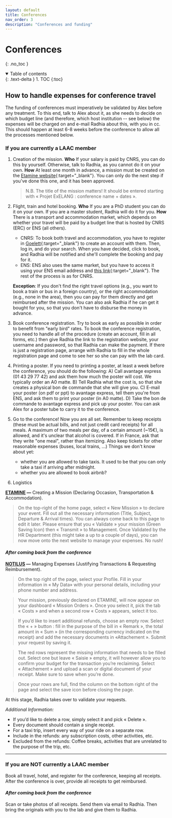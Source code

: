 ```yaml
---
layout: default
title: Conferences
nav_order: 3
description: "Conferences and funding"
---
```


# Conferences
{: .no_toc }

<details open markdown="block">
  <summary>
    Table of contents
  </summary>
  {: .text-delta }
1. TOC
{:toc}
</details>

## How to handle expenses for conference travel

The funding of conferences must imperatively be validated by Alex before any treatment. To this end, talk to Alex about it, as she needs to decide on which budget line (and therefore, which host institution -- see below) the expenses will be charged on and e-mail Radhia about this, with you in cc. This should happen at least 6-8 weeks before the conference to allow all the processes mentioned below.



### If you are currently a LAAC member

1. Creation of the mission. 
    **Who** If your salary is paid by CNRS, you can do this by yourself. Otherwise, talk to Radhia, as you cannot do it on your own. 
    **How** At least one month in advance, a mission must be created on the [Etamine website](https://etamine-connecte.cnrs.fr/infos){:target="_blank"}. You can only do the next step if you've done this one, and it has been approved. 
    >N.B. The title of the mission matters! It should be entered starting with « Projet ExELANG : conference name + dates ».
2. Flight, train and hotel booking.
    **Who** If you are a PhD student you can do it on your own. If you are a master student, Radhia will do it for you. 
    **How** There is a transport and accommodation market, which depends on whether your travel will be paid by a budget line that is hosted by CNRS (ERC) or ENS (all others). 
   - CNRS: To book both travel and accommodation, you have to register in [Goelett](https://accounts.goelett.com/login?signin=869d08e0ed98af3e978b4a87abab8108){:target="_blank"} to create an account with them. Then, log in, and do your search. When you have decided, click to book, and Radhia will be notified and she'll complete the booking and pay for it.
   - ENS: ENS also uses the same market, but you have to access it using your ENS email address and [this link](https://grp-ens-psl-marche-cnrs-amue.hellofcm.com/profiles/sign_in){:target="_blank"}. The rest of the process is as for CNRS.

    **Exception**: If you don't find the right travel options (e.g., you want to book a train or bus in a foreign country), or the right accommodation (e.g., none in the area), then you can pay for them directly and get reimbursed after the mission. You can also ask Radhia if he can get it bought for you, so that you don't have to disburse the money in advance.

3. Book conference registration. 
Try to book as early as possible in order to benefit from "early bird" rates. To book the conference registration, you need to handle all of the procedure (create an account, fill in all forms, etc.) then give Radhia the link to the registration website, your username and password, so that Radhia can make the payment. If there is just a registration page, arrange with Radhia to fill in the whole registration page and come to see her so she can pay with the lab card.

4. Printing a poster.
If you need to printing a poster, at least a week before the conference, you should do the following:
A) Call avantage express (01 43 29 77 42) and ask them how much the poster will cost. We typically order an A0 matte.
B) Tell Radhia what the cost is, so that she creates a physical bon de commande that she will give you.
C) E-mail your poster (on pdf or ppt) to avantage express, tell them you're from ENS, and ask them to print your poster (in A0 matte).
D) Take the bon de commande to avantage express and pick up your poster. You can ask Alex for a poster tube to carry it to the conference.

5. Go to the conference! 
Now you are all set. Remember to keep receipts (these must be actual bills, and not just credit card receipts) for all meals. A maximum of two meals per day, of a certain amount (~15€), is allowed, and it's unclear that alcohol is covered. If in France, ask that they write "one meal", rather than itemizing. Also keep tickets for other reasonable expenses (buses, local trains, ...)
Things we don't know about yet:
    - whether you are allowed to take taxis. It used to be that you can only take a taxi if arriving after midnight.
    - whether you are allowed to book airbnb?

6. Logistics

**[ETAMINE](https://etamine-connecte.cnrs.fr/infos) —** Creating a Mission (Declaring Occasion, Transportation & Accommodation).

> On the top-right of the home page, select « New Mission » to declare your event. Fill out all the necessary information (Title, Subject, Departure & Arrival times). You can always come back to this page to edit it later.
Please ensure that you « Validate » your mission (Green Saving Icon) then « Transmit » to Management.
Once Validated by the HR Department (this might take a up to a couple of days), you can now move onto the next website to manage your expenses. 
No rush!
#### _**After coming back from the conference**_
**[NOTILUS](https://esr-cnrs.notilus-inone.fr/#/Dashboard) —** Managing Expenses (Justifying Transactions & Requesting Reimbursement).

> On the top right of the page, select your Profile. Fill in your information in « My Data» with your personal details, including your phone number and address.

> Your mission, previously declared on ETAMINE, will now appear on your dashboard « Mission Orders ». Once you select it, pick the tab « Costs » and when a second row  « Costs » appears, select it too.

> If you’d like to insert additional refunds, choose an empty row.
Select the « + » button : fill in the purpose of the bill in « Remark », the total amount in « Sum » (in the corresponding currency indicated on the receipt) and add the necessary documents in «Attachement ». Submit your request by saving it.

> The red rows represent the missing information that needs to be filled out.
Select one but leave « Saisie » empty, it will however allow you to confirm your budget for the transaction you’re reclaiming.
Select « Attachement » and upload a scan or digital document of your receipt. Make sure to save when you’re done.

> Once your rows are full, find the column on the bottom right of the page and select the save icon before closing the page.

At this stage, Radhia takes over to validate your requests.

_Additional Information:_
* If you’d like to delete a row, simply select it and pick « Delete ».
* Every document should contain a single receipt.
* For a taxi trip, insert every way of your ride on a separate row.
* Include in the refunds: any subscription costs, other activities, etc.
* Excluded from the refunds: Coffee breaks, activities that are unrelated to the purpose of the trip, etc.

-----------------------


### If you are NOT currently a LAAC member

Book all travel, hotel, and register for the conference, keeping all receipts. After the conference is over, provide all receipts to get reimbursed. 

#### _**After coming back from the conference**_

Scan or take photos of all receipts. Send them via email to Radhia. Then bring the originals with you to the lab and give them to Radhia.